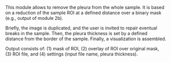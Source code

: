 This module allows to remove the pleura from the whole sample. It is based on a reduction of the sample ROI at a defined distance over a binary mask (e.g., output of module 2b).

Briefly, the image is duplicated, and the user is invited to repair eventual breaks in the sample. Then, the pleura thickness is set by a defined distance from the border of the sample. Finally, a visualization is assembled.

Output consists of: (1) mask of ROI, (2) overlay of ROI over original mask, (3) ROI file, and (4) settings (input file name, pleura thickness).
